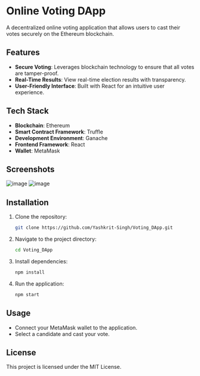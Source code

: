 # Online Voting DApp

A decentralized online voting application that allows users to cast their votes securely on the Ethereum blockchain.

## Features
- **Secure Voting**: Leverages blockchain technology to ensure that all votes are tamper-proof.
- **Real-Time Results**: View real-time election results with transparency.
- **User-Friendly Interface**: Built with React for an intuitive user experience.

## Tech Stack
- **Blockchain**: Ethereum
- **Smart Contract Framework**: Truffle
- **Development Environment**: Ganache
- **Frontend Framework**: React
- **Wallet**: MetaMask

## Screenshots
![image](https://github.com/user-attachments/assets/50d1b6ca-c40a-46ee-ab16-c3855c21df50)
![image](https://github.com/user-attachments/assets/67baec10-2659-4898-aea4-de886ab19a74)

## Installation
1. Clone the repository:
   ```bash
   git clone https://github.com/Yashkrit-Singh/Voting_DApp.git
2. Navigate to the project directory:
   ```bash
   cd Voting_DApp
3. Install dependencies:
   ```bash
   npm install
4. Run the application:
   ```bash
   npm start
## Usage
- Connect your MetaMask wallet to the application.
- Select a candidate and cast your vote.

## License
This project is licensed under the MIT License.

